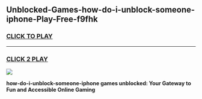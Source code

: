 
## Unblocked-Games-how-do-i-unblock-someone-iphone-Play-Free-f9fhk
<h3>
<a href="https://premium76.site?title=how-do-i-unblock-someone-iphone&ref=10A">CLICK TO PLAY</a></h3>
<hr>

<h3>
<a href="https://premium76.site?title=how-do-i-unblock-someone-iphone&ref=10A">CLICK 2 PLAY</a>
  
</h3>

<a href="https://premium76.site?title=how-do-i-unblock-someone-iphone&ref=10A"><img src="https://clearcache.store/games.png"></a>


**how-do-i-unblock-someone-iphone games unblocked: Your Gateway to Fun and Accessible Online Gaming**
